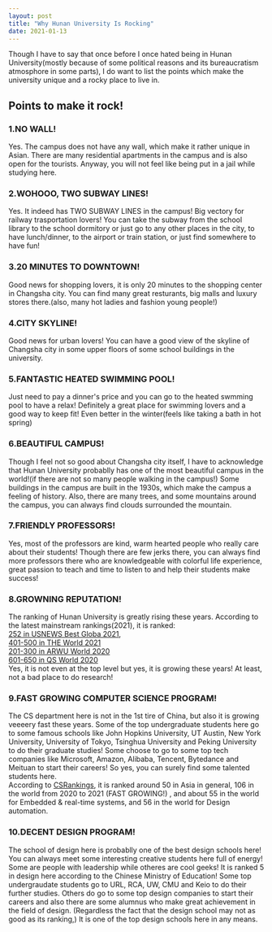 ```yaml
---
layout: post
title: "Why Hunan University Is Rocking"
date: 2021-01-13
---
```


Though I have to say that once before I once hated being in Hunan University(mostly because of some political
reasons and its bureaucratism atmosphore in some parts), I do want to list the points which make the university
unique and a rocky place to live in.

## Points to make it rock!

### 1.NO WALL!

Yes. The campus does not have any wall, which make it rather unique in Asian. There are many residential apartments
in the campus and is also open for the tourists. Anyway, you will not feel like being put in a jail while studying here.


### 2.WOHOOO, TWO SUBWAY LINES!

Yes. It indeed has TWO SUBWAY LINES in the campus! Big vectory for railway trasportation lovers! You can take the subway
from the school library to the school dormitory or just go to any other places in the city, to have lunch/dinner, to the 
airport or train station, or just find somewhere to have fun!

### 3.20 MINUTES TO DOWNTOWN!

Good news for shopping lovers, it is only 20 minutes to the shopping center in Changsha city. You can find many great
resturants, big malls and luxury stores there.(also, many hot ladies and fashion young people!)

### 4.CITY SKYLINE!

Good news for urban lovers! You can have a good view of the skyline of Changsha city in some upper floors of some school buildings
in the university. 

### 5.FANTASTIC HEATED SWIMMING POOL!
 
 Just need to pay a dinner's price and you can go to the heated swmming pool to have a relax! Definitely a great place for swimming lovers
 and a good way to keep fit! Even better in the winter(feels like taking a bath in hot spring)
 
### 6.BEAUTIFUL CAMPUS!
 
Though I feel not so good about Changsha city itself, I have to acknowledge that Hunan University probablly has one of the most beautiful 
campus in the world!(if there are not so many people walking in the campus!) Some buildings in the campus are built in the 1930s, which 
make the campus a feeling of history. Also, there are many trees, and some mountains around the campus, you can always find clouds surrounded the mountain. 

### 7.FRIENDLY PROFESSORS!

Yes, most of the professors are kind, warm hearted people who really care about their students! Though there are few jerks there, you can always find more
professors there who are knowledgeable with colorful life experience, great passion to teach and time to listen to and help their students make success!

### 8.GROWNING REPUTATION!

The ranking of Hunan University is greatly rising these years.
According to the latest mainstream rankings(2021), it is ranked:  
[252 in USNEWS Best Globa 2021](https://www.usnews.com/education/best-global-universities/hunan-university-505375),  
[401-500 in THE World 2021](https://www.timeshighereducation.com/world-university-rankings/2021/world-ranking#!/page/0/length/25/sort_by/rank/sort_order/asc/cols/stats)  
[201-300 in ARWU World 2020](http://www.shanghairanking.com/ARWU2020.html)  
[601-650 in QS World 2020](https://www.topuniversities.com/universities/hunan-university/more)  
Yes, it is not even at the top level but yes, it is growing these years! At least, not a bad place to do research!

### 9.FAST GROWING COMPUTER SCIENCE PROGRAM!

The CS department here is not in the 1st tire of China, but also it is growing veeeery fast these years. Some of the top undergraduate students here go to some famous schools
like John Hopkins University, UT Austin, New York University, University of Tokyo, Tsinghua University and Peking University to do their graduate studies! Some choose to go
to some top tech companies like Microsoft, Amazon, Alibaba, Tencent, Bytedance and Meituan to start their careers! So yes, you can surely find some talented students here.  
According to [CSRankings](http://csrankings.org/), it is ranked around 50 in Asia in general, 106 in the world from 2020 to 2021 (FAST GROWING!) , and about 55 in the world 
for Embedded & real-time systems, and 56 in the world for Design automation.  

### 10.DECENT DESIGN PROGRAM!

The school of design here is probablly one of the best design schools here! You can always meet some interesting creative students here full of energy! Some are people with leadership
while otheres are cool geeks! It is ranked 5 in design here according to the Chinese Ministry of Education! Some top undergraudate students go to URL, RCA, UW, CMU and Keio to do their
further studies. Others do go to some top design companies to start their careers and also there are some alumnus who make great achievement in the field of design. (Regardless the fact 
that the design school may not as good as its ranking,) It is one of the top design schools here in any means.


